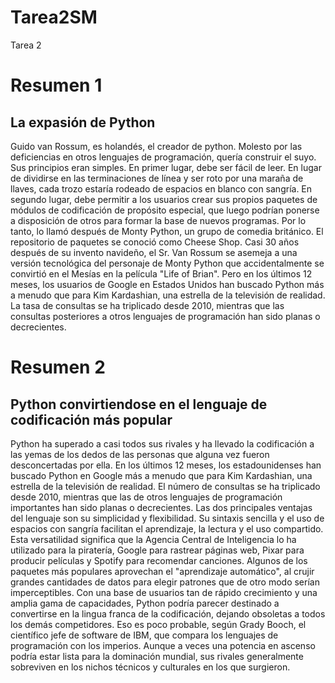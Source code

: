 # Tarea2SM
Tarea 2 
# Resumen 1 
## La expasión de Python 
Guido van Rossum, es holandés, el creador de python. Molesto por las deficiencias en otros lenguajes de programación, quería construir el suyo. Sus principios eran simples. En primer lugar, debe ser fácil de leer. En lugar de dividirse en las terminaciones de línea y ser roto por una maraña de llaves, cada trozo estaría rodeado de espacios en blanco con sangría. En segundo lugar, debe permitir a los usuarios crear sus propios paquetes de módulos de codificación de propósito especial, que luego podrían ponerse a disposición de otros para formar la base de nuevos programas. Por lo tanto, lo llamó después de Monty Python, un grupo de comedia británico. El repositorio de paquetes se conoció como Cheese Shop.
Casi 30 años después de su invento navideño, el Sr. Van Rossum se asemeja a una versión tecnológica del personaje de Monty Python que accidentalmente se convirtió en el Mesías en la película "Life of Brian". Pero en los últimos 12 meses, los usuarios de Google en Estados Unidos han buscado Python más a menudo que para Kim Kardashian, una estrella de la televisión de realidad. La tasa de consultas se ha triplicado desde 2010, mientras que las consultas posteriores a otros lenguajes de programación han sido planas o decrecientes.
# Resumen 2 
## Python convirtiendose en el lenguaje de codificación más popular 
Python ha superado a casi todos sus rivales y ha llevado la codificación a las yemas de los dedos de las personas que alguna vez fueron desconcertadas por ella. En los últimos 12 meses, los estadounidenses han buscado Python en Google más a menudo que para Kim Kardashian, una estrella de la televisión de realidad. El número de consultas se ha triplicado desde 2010, mientras que las de otros lenguajes de programación importantes han sido planas o decrecientes. 
Las dos principales ventajas del lenguaje son su simplicidad y flexibilidad. Su sintaxis sencilla y el uso de espacios con sangría facilitan el aprendizaje, la lectura y el uso compartido.  Esta versatilidad significa que la Agencia Central de Inteligencia lo ha utilizado para la piratería, Google para rastrear páginas web, Pixar para producir películas y Spotify para recomendar canciones. Algunos de los paquetes más populares aprovechan el "aprendizaje automático", al crujir grandes cantidades de datos para elegir patrones que de otro modo serían imperceptibles.
Con una base de usuarios tan de rápido crecimiento y una amplia gama de capacidades, Python podría parecer destinado a convertirse en la lingua franca de la codificación, dejando obsoletas a todos los demás competidores. Eso es poco probable, según Grady Booch, el científico jefe de software de IBM, que compara los lenguajes de programación con los imperios. Aunque a veces una potencia en ascenso podría estar lista para la dominación mundial, sus rivales generalmente sobreviven en los nichos técnicos y culturales en los que surgieron.



